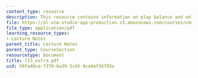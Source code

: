 ```yaml
---
content_type: resource
description: This resource contains information on play balance and online games.
file: https://ol-ocw-studio-app-production.s3.amazonaws.com/courses/cms-610-media-industries-and-systems-spring-2006/50fa40cef3706a393cb59ca4af36793a_l13_extra.pdf
file_type: application/pdf
learning_resource_types:
- Lecture Notes
parent_title: Lecture Notes
parent_type: CourseSection
resourcetype: Document
title: l13_extra.pdf
uid: 50fa40ce-f370-6a39-3cb5-9ca4af36793a
---
```

